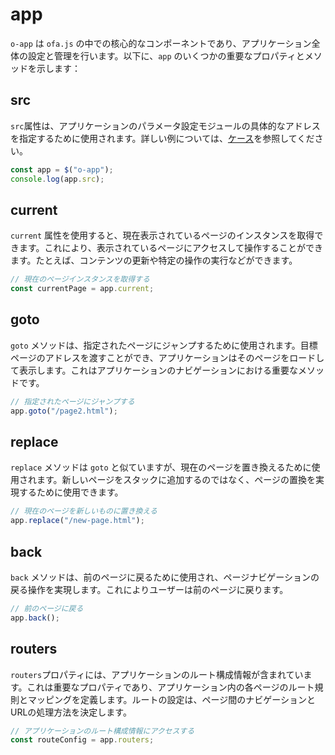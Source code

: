 # app

`o-app` は `ofa.js` の中での核心的なコンポーネントであり、アプリケーション全体の設定と管理を行います。以下に、`app` のいくつかの重要なプロパティとメソッドを示します：

## src

`src`属性は、アプリケーションのパラメータ設定モジュールの具体的なアドレスを指定するために使用されます。詳しい例については、[ケース](../../cases/app-config.md)を参照してください。

```javascript
const app = $("o-app");
console.log(app.src);
```

## current

`current` 属性を使用すると、現在表示されているページのインスタンスを取得できます。これにより、表示されているページにアクセスして操作することができます。たとえば、コンテンツの更新や特定の操作の実行などができます。

```javascript
// 現在のページインスタンスを取得する
const currentPage = app.current;
```

## goto

`goto` メソッドは、指定されたページにジャンプするために使用されます。目標ページのアドレスを渡すことができ、アプリケーションはそのページをロードして表示します。これはアプリケーションのナビゲーションにおける重要なメソッドです。

```javascript
// 指定されたページにジャンプする
app.goto("/page2.html");
```

## replace

`replace` メソッドは `goto` と似ていますが、現在のページを置き換えるために使用されます。新しいページをスタックに追加するのではなく、ページの置換を実現するために使用できます。

```javascript
// 現在のページを新しいものに置き換える
app.replace("/new-page.html");
```

## back

`back` メソッドは、前のページに戻るために使用され、ページナビゲーションの戻る操作を実現します。これによりユーザーは前のページに戻ります。

```javascript
// 前のページに戻る
app.back();
```

## routers

`routers`プロパティには、アプリケーションのルート構成情報が含まれています。これは重要なプロパティであり、アプリケーション内の各ページのルート規則とマッピングを定義します。ルートの設定は、ページ間のナビゲーションとURLの処理方法を決定します。

```javascript
// アプリケーションのルート構成情報にアクセスする
const routeConfig = app.routers;
```